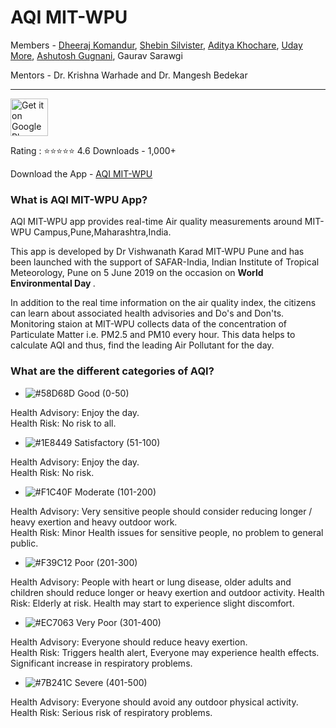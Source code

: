 # AQI MIT-WPU

Members - 
[Dheeraj Komandur](https://www.dheerajkomandur.com),
[Shebin Silvister](https://github.com/silvistershebin), 
[Aditya Khochare](https://github.com/AdityaPune),
[Uday More](https://github.com/udayvmore1),
[Ashutosh Gugnani](https://github.com/ashutoshgugnani),
Gaurav Sarawgi

Mentors - Dr. Krishna Warhade and Dr. Mangesh Bedekar
***


<a href="https://play.google.com/store/apps/details?id=in.creationdevs.aqi&hl=en_IN&gl=US"><img alt="Get it on Google Play" src="https://play.google.com/intl/en_us/badges/images/generic/en-play-badge.png" height=60px /></a>

Rating : :star::star::star::star::star: 4.6       Downloads - 1,000+

Download the App - [AQI MIT-WPU](https://play.google.com/store/apps/details?id=in.creationdevs.aqi&hl=en_IN&gl=US) 


### What is AQI MIT-WPU App?
  AQI MIT-WPU app provides real-time Air quality measurements around MIT-WPU Campus,Pune,Maharashtra,India. 

  This app is developed by Dr Vishwanath Karad MIT-WPU Pune and has been launched with the support of SAFAR-India, Indian Institute of Tropical Meteorology, Pune on 5 June 2019 on the occasion on <b> World Environmental Day </b>.

  In addition to the real time information on the air quality index, the citizens can learn about associated health advisories and Do's and Don'ts. Monitoring staion at MIT-WPU collects data of the concentration of Particulate Matter i.e. PM2.5 and PM10 every hour.
This data helps to calculate AQI and thus, find the leading Air Pollutant for the day.

### What are the different categories of AQI?

- ![#58D68D](https://via.placeholder.com/15/58D68D/000000?text=+) Good (0-50)

Health Advisory: Enjoy the day.  
Health Risk: No risk to all.

- ![#1E8449](https://via.placeholder.com/15/1E8449/000000?text=+) Satisfactory (51-100) 

Health Advisory: Enjoy the day.  
Health Risk: No risk.

- ![#F1C40F](https://via.placeholder.com/15/F1C40F/000000?text=+) Moderate (101-200) 

Health Advisory: Very sensitive people should consider reducing longer / heavy exertion and heavy outdoor work.  
Health Risk: Minor Health issues for sensitive people, no problem to general public.  

- ![#F39C12 ](https://via.placeholder.com/15/F39C12/000000?text=+) Poor (201-300) 

Health Advisory: People with heart or lung disease, older adults and children should reduce longer or heavy exertion and outdoor activity.
Health Risk: Elderly at risk.  Health may start to experience slight discomfort.

- ![#EC7063](https://via.placeholder.com/15/EC7063/000000?text=+) Very Poor (301-400) 

Health Advisory: Everyone should reduce heavy exertion.  
Health Risk: Triggers health alert, Everyone may experience health effects.  Significant increase in respiratory problems.  

- ![#7B241C](https://via.placeholder.com/15/7B241C/000000?text=+) Severe (401-500) 

Health Advisory: Everyone should avoid any outdoor physical activity.
Health Risk: Serious risk of respiratory problems.








